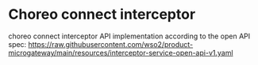 # Choreo connect interceptor

choreo connect interceptor API implementation according to the open API spec: https://raw.githubusercontent.com/wso2/product-microgateway/main/resources/interceptor-service-open-api-v1.yaml